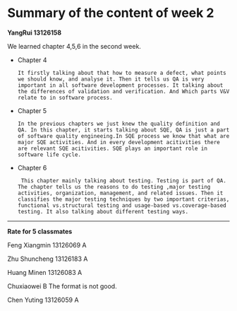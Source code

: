# Summary of the content of week 2 #

**YangRui  13126158**

We learned chapter 4,5,6 in the second week.

- Chapter 4


      It firstly talking about that how to measure a defect, what points we should know, and analyse it. Then it tells us QA is very important in all software development processes. It talking about the differences of validation and verification. And Which parts V&V relate to in software process.


- Chapter 5

      In the previous chapters we just knew the quality definition and QA. In this chapter, it starts talking about SQE, QA is just a part of software quality engineeing.In SQE process we know that what are major SQE activities. And in every development acitivities there are relevant SQE acitivities. SQE plays an important role in software life cycle.


- Chapter 6

       This chapter mainly talking about testing. Testing is part of QA. The chapter tells us the reasons to do testing ,major testing activities, organization, management, and related issues. Then it classifies the major testing techniques by two important criterias, functional vs.structural testing and usage-based vs.coverage-based testing. It also talking about different testing ways.

----------

**Rate for 5 classmates**

Feng Xiangmin 13126069 A

Zhu Shuncheng 13126183 A

Huang Minen   13126083 A

Chuxiaowei  B  The format is not good.

Chen Yuting 13126059   A



